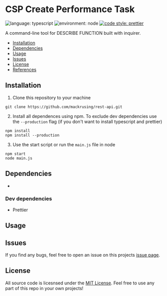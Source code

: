 # CSP Create Performance Task

![language: typescript](https://img.shields.io/badge/language-typescript-blue)
![environment: node](https://img.shields.io/badge/environment-node-brightgreen)
[![code style: prettier](https://img.shields.io/badge/code_style-prettier-ff69b4.svg?style=flat)](https://github.com/prettier/prettier)

A command-line tool for DESCRIBE FUNCTION built with inquirer.

- [Installation](#installation)
- [Dependencies](#dependencies)
- [Usage](#usage)
- [Issues](#issues)
- [License](#license)
- [References](#references)

## Installation

1. Clone this repository to your machine

```
git clone https://github.com/mackrusing/rest-api.git
```

2. Install all dependences using npm. To exclude dev dependencies use the `--production` flag (if you don't want to install typescript and prettier)

```
npm install
npm install --production
```

3. Use the start script or run the `main.js` file in node

```
npm start
node main.js
```

## Dependencies

-

### Dev dependencies

- Prettier

## Usage

## Issues

If you find any bugs, feel free to open an issue on this projects [issue page](https://github.com/mackrusing/rest-api/issues).

## License

All source code is licesnsed under the [MIT License](./license.md). Feel free to use any part of this repo in your own projects!
